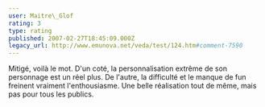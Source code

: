 ```yaml
---
user: Maitre\_Glof
rating: 3
type: rating
published: 2007-02-27T18:45:09.000Z
legacy_url: http://www.emunova.net/veda/test/124.htm#comment-7590
---
```

Mitigé, voilà le mot. D'un coté, la personnalisation extrême de son personnage est un réel plus. De l'autre, la difficulté et le manque de fun freinent vraiment l'enthousiasme. Une belle réalisation tout de même, mais pas pour tous les publics.